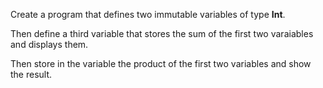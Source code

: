 Create a program that defines two immutable variables of type **Int**.

Then define a third variable that stores the sum of the first two varaiables and displays them.

Then store in the variable the product of the first two variables and show the result. 
